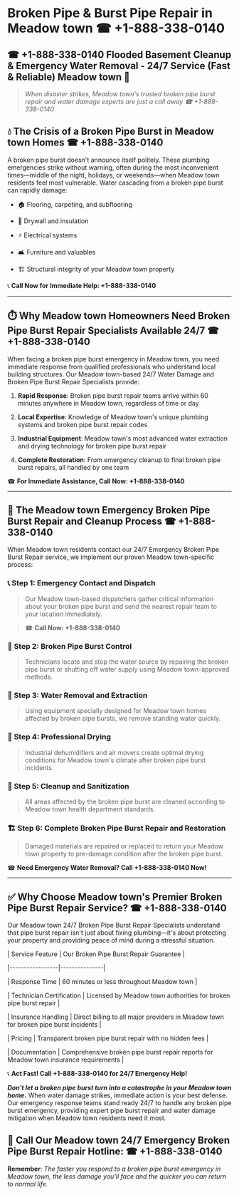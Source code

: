# Broken Pipe & Burst Pipe Repair in Meadow town ☎ +1-888-338-0140  
## ☎ +1-888-338-0140 Flooded Basement Cleanup & Emergency Water Removal - 24/7 Service (Fast & Reliable) Meadow town 🚨  

> *When disaster strikes, Meadow town's trusted broken pipe burst repair and water damage experts are just a call away ☎ +1-888-338-0140*  

## 💧 The Crisis of a Broken Pipe Burst in Meadow town Homes ☎ +1-888-338-0140  

A broken pipe burst doesn't announce itself politely. These plumbing emergencies strike without warning, often during the most inconvenient times—middle of the night, holidays, or weekends—when Meadow town residents feel most vulnerable. Water cascading from a broken pipe burst can rapidly damage:  

* 🏠 Flooring, carpeting, and subflooring  
* 🧱 Drywall and insulation  
* ⚡ Electrical systems  
* 🛋️ Furniture and valuables  
* 🏗️ Structural integrity of your Meadow town property  

📞 **Call Now for Immediate Help: +1-888-338-0140**  

---  

## ⏱️ Why Meadow town Homeowners Need Broken Pipe Burst Repair Specialists Available 24/7 ☎ +1-888-338-0140  

When facing a broken pipe burst emergency in Meadow town, you need immediate response from qualified professionals who understand local building structures. Our Meadow town-based 24/7 Water Damage and Broken Pipe Burst Repair Specialists provide:  

1. **Rapid Response**: Broken pipe burst repair teams arrive within 60 minutes anywhere in Meadow town, regardless of time or day  
2. **Local Expertise**: Knowledge of Meadow town's unique plumbing systems and broken pipe burst repair codes  
3. **Industrial Equipment**: Meadow town's most advanced water extraction and drying technology for broken pipe burst repair  
4. **Complete Restoration**: From emergency cleanup to final broken pipe burst repairs, all handled by one team  

☎ **For Immediate Assistance, Call Now: +1-888-338-0140**  

---  

## 🔧 The Meadow town Emergency Broken Pipe Burst Repair and Cleanup Process ☎ +1-888-338-0140  

When Meadow town residents contact our 24/7 Emergency Broken Pipe Burst Repair service, we implement our proven Meadow town-specific process:  

### 📞 Step 1: Emergency Contact and Dispatch  
> Our Meadow town-based dispatchers gather critical information about your broken pipe burst and send the nearest repair team to your location immediately.  
> ☎ **Call Now: +1-888-338-0140**  

### 🚿 Step 2: Broken Pipe Burst Control  
> Technicians locate and stop the water source by repairing the broken pipe burst or shutting off water supply using Meadow town-approved methods.  

### 🌊 Step 3: Water Removal and Extraction  
> Using equipment specially designed for Meadow town homes affected by broken pipe bursts, we remove standing water quickly.  

### 💨 Step 4: Professional Drying  
> Industrial dehumidifiers and air movers create optimal drying conditions for Meadow town's climate after broken pipe burst incidents.  

### 🧼 Step 5: Cleanup and Sanitization  
> All areas affected by the broken pipe burst are cleaned according to Meadow town health department standards.  

### 🏗️ Step 6: Complete Broken Pipe Burst Repair and Restoration  
> Damaged materials are repaired or replaced to return your Meadow town property to pre-damage condition after the broken pipe burst.  

☎ **Need Emergency Water Removal? Call +1-888-338-0140 Now!**  

---  

## ✅ Why Choose Meadow town's Premier Broken Pipe Burst Repair Service? ☎ +1-888-338-0140  

Our Meadow town 24/7 Broken Pipe Burst Repair Specialists understand that pipe burst repair isn't just about fixing plumbing—it's about protecting your property and providing peace of mind during a stressful situation.  

| Service Feature | Our Broken Pipe Burst Repair Guarantee |  
|-----------------|---------------|  
| Response Time | 60 minutes or less throughout Meadow town |  
| Technician Certification | Licensed by Meadow town authorities for broken pipe burst repair |  
| Insurance Handling | Direct billing to all major providers in Meadow town for broken pipe burst incidents |  
| Pricing | Transparent broken pipe burst repair with no hidden fees |  
| Documentation | Comprehensive broken pipe burst repair reports for Meadow town insurance requirements |  

📞 **Act Fast! Call +1-888-338-0140 for 24/7 Emergency Help!**  

***Don't let a broken pipe burst turn into a catastrophe in your Meadow town home.*** When water damage strikes, immediate action is your best defense. Our emergency response teams stand ready 24/7 to handle any broken pipe burst emergency, providing expert pipe burst repair and water damage mitigation when Meadow town residents need it most.  

## 📱 Call Our Meadow town 24/7 Emergency Broken Pipe Burst Repair Hotline: ☎ +1-888-338-0140  

**Remember**: *The faster you respond to a broken pipe burst emergency in Meadow town, the less damage you'll face and the quicker you can return to normal life.*